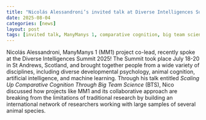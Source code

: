 ```yaml
---
title: "Nicolás Alessandroni’s invited talk at Diverse Intelligences Summit 2025"
date: 2025-08-04
categories: [news]
layout: post
tags: [invited talk, ManyManys 1, comparative cognition, big team science]
---
```


<div style="text-align: center;">
</div>

Nicolás Alessandroni, ManyManys 1 (MM1) project co-lead, recently spoke at the Diverse Intelligences Summit 2025! The Summit took place July 18-20 in St Andrews, Scotland, and brought together people from a wide variety of disciplines, including diverse developmental psychology, animal cognition, artificial intelligence, and machine learning. Through his talk entitled *Scaling Up Comparative Cognition Through Big Team Science* (BTS), Nico discussed how projects like MM1 and its collaborative approach are breaking from the limitations of traditional research by building an international network of researchers working with large samples of several animal species.
